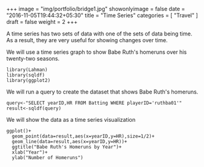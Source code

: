 +++
image = "img/portfolio/bridge1.jpg"
showonlyimage = false
date = "2016-11-05T19:44:32+05:30"
title = "Time Series"
categories = [ "Travel" ]
draft = false
weight = 2
+++

A time series has two sets of data with one of the sets of data being time. As a result, they are very useful for showing changes over time.

<!--more-->

We will use a time series graph to show Babe Ruth's homeruns over his twenty-two seasons.

```{r}
library(Lahman)
library(sqldf)
library(ggplot2)
```
We will run a query to create the dataset that shows Babe Ruth's homeruns. 

```{r}
query<-"SELECT yearID,HR FROM Batting WHERE playerID='ruthba01'"
result<-sqldf(query)
```

We will show the data as a time series visualization 

```{r}
ggplot()+
  geom_point(data=result,aes(x=yearID,y=HR),size=1/2)+
  geom_line(data=result,aes(x=yearID,y=HR))+
  ggtitle("Babe Ruth's Homeruns by Year")+
  xlab("Year")+
  ylab("Number of Homeruns")
```


